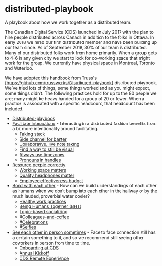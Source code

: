 # distributed-playbook
A playbook about how we work together as a distributed team.

The Canadian Digital Service (CDS) launched in July 2017 with the plan to hire people distributed across Canada in addition to the folks in Ottawa. In early 2018 we hired our first distributed member and have been building up our team since. As of September 2019, 30% of our team is distributed. Many of our distributed folks work from home primarily.  When a group gets to 4-6 in any given city we start to look for co-working space that might work for the group. We currently have physical space in Montreal, Toronto and Waterloo. 

We have adopted this handbook from Truss's [https://github.com/trussworks/Distributed-playbook] distributed playbook. We’ve tried lots of things, some things worked and as you might expect, some things didn't. The following practices hold for up to the 80 people we are; many might be heavy handed for a group of 20 or fewer. When a practice is associated with a specific headcount, that headcount has been included.

<!-- toc -->

* [Distributed-playbook](#distributed-playbook)
* [Facilitate interactions](facilitate_interactions.md) - Interacting in a distributed fashion benefits from a bit more intentionality around facilitating.
    * [Taking stack](facilitate_interactions.md#taking-stack)
    * [Side channel for banter](facilitate_interactions.md#side-channel-for-banter)
  * [Collaborative, live note taking](facilitate_interactions.md#collaborative-live-note-taking)
  * [Find a way to still be visual](facilitate_interactions.md#find-a-way-to-still-be-visual)
  * [Always use timezones](facilitate_interactions.md#always-use-timezones)
  * [Pronouns in handles](facilitate_interactions.md#pronouns-in-handles)
* [Resource people correctly](resource_people_correctly.md#resource-people-correctly)
  * [Working space matters](resource_people_correctly.md#working-space-matters)
  * [Quality headphones matter](resource_people_correctly.md#quality-headphones-matter)
  * [Employee effectiveness budget](resource_people_correctly.md#employee-effectiveness-budget)
* [Bond with each other](bond_with_each_other.md#bond-with-each-other) - How can we build understandings of each other as humans when we don’t bump into each other in the hallway or by the much lauded, proverbial water cooler? 
  * [Healthy work practices](bond_with_each_other.md#healthy-work-practices)
  * [Being Humans Together (BHT)](bond_with_each_other.md#being-humans-together-bht)
  * [Topic-based socializing](bond_with_each_other.md#topic-based-socializing)
  * [\#Colleagues-and-coffee](bond_with_each_other.md#%23colleagues-and-coffee)
  * [\#Celebrations](bond_with_each_other.md#%23celebrations)
  * [\#Selfies](bond_with_each_other.md#%23selfies)
* [See each other in person sometimes](see_each_other_in_person_sometimes.md#see-each-other-in-person-sometimes) - Face to face connection still has a certain something to it, and so we recommend still seeing other coworkers in person from time to time. 
  * [Onboarding at CDS](Onboarding_at_CDS.md#see-onboarding-at-cds)
  * [Annual Kickoff](Annual_Kickoff.md#see-annualkickoff)
  * [CDS Remote Experience](CDS_Remote_Experience.md#see-CDS-remote-experience)

<!-- tocstop -->
